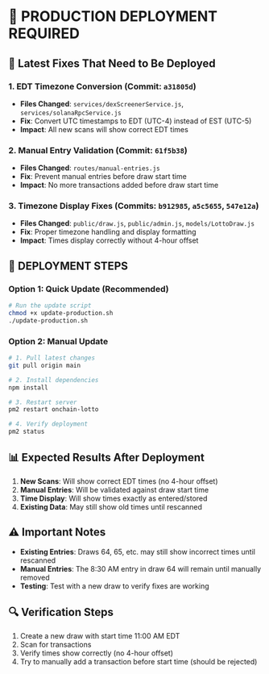 # 🚀 PRODUCTION DEPLOYMENT REQUIRED

## 🔧 Latest Fixes That Need to Be Deployed

### 1. **EDT Timezone Conversion** (Commit: `a31805d`)
- **Files Changed**: `services/dexScreenerService.js`, `services/solanaRpcService.js`
- **Fix**: Convert UTC timestamps to EDT (UTC-4) instead of EST (UTC-5)
- **Impact**: All new scans will show correct EDT times

### 2. **Manual Entry Validation** (Commit: `61f5b38`)
- **Files Changed**: `routes/manual-entries.js`
- **Fix**: Prevent manual entries before draw start time
- **Impact**: No more transactions added before draw start time

### 3. **Timezone Display Fixes** (Commits: `b912985`, `a5c5655`, `547e12a`)
- **Files Changed**: `public/draw.js`, `public/admin.js`, `models/LottoDraw.js`
- **Fix**: Proper timezone handling and display formatting
- **Impact**: Times display correctly without 4-hour offset

## 🎯 DEPLOYMENT STEPS

### Option 1: Quick Update (Recommended)
```bash
# Run the update script
chmod +x update-production.sh
./update-production.sh
```

### Option 2: Manual Update
```bash
# 1. Pull latest changes
git pull origin main

# 2. Install dependencies
npm install

# 3. Restart server
pm2 restart onchain-lotto

# 4. Verify deployment
pm2 status
```

## 📊 Expected Results After Deployment

1. **New Scans**: Will show correct EDT times (no 4-hour offset)
2. **Manual Entries**: Will be validated against draw start time
3. **Time Display**: Will show times exactly as entered/stored
4. **Existing Data**: May still show old times until rescanned

## ⚠️ Important Notes

- **Existing Entries**: Draws 64, 65, etc. may still show incorrect times until rescanned
- **Manual Entries**: The 8:30 AM entry in draw 64 will remain until manually removed
- **Testing**: Test with a new draw to verify fixes are working

## 🔍 Verification Steps

1. Create a new draw with start time 11:00 AM EDT
2. Scan for transactions
3. Verify times show correctly (no 4-hour offset)
4. Try to manually add a transaction before start time (should be rejected)
